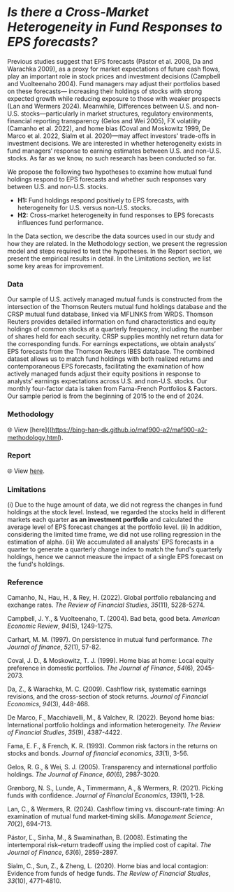 # ***Is there a Cross-Market Heterogeneity in Fund Responses to EPS forecasts?***

Previous studies suggest that EPS forecasts (Pástor et al. 2008, Da and Warachka 2009), as a proxy for market expectations of future cash flows, play an important role in stock prices and investment decisions (Campbell and Vuolteenaho 2004). Fund managers may adjust their portfolios based on these forecasts— increasing their holdings of stocks with strong expected growth while reducing exposure to those with weaker prospects (Lan and Wermers 2024). Meanwhile, Differences between U.S. and non-U.S. stocks—particularly in market structures, regulatory environments, financial reporting transparency (Gelos and Wei 2005), FX volatility (Camanho et al. 2022), and home bias (Coval and Moskowitz 1999, De Marco et al. 2022, Sialm et al. 2020)—may affect investors' trade-offs in investment decisions. We are interested in whether heterogeneity exists in fund managers‘ response to earning estimates between U.S. and non-U.S. stocks. As far as we know, no such research has been conducted so far.

We propose the following two hypotheses to examine how mutual fund holdings respond to EPS forecasts and whether such responses vary between U.S. and non-U.S. stocks.

- **H1:** Fund holdings respond positively to EPS forecasts, with heterogeneity for U.S. versus non-U.S. stocks.
- **H2:** Cross-market heterogeneity in fund responses to EPS forecasts influences fund performance.

In the Data section, we describe the data sources used in our study and how they are related. In the Methodology section, we present the regression model and steps required to test the hypotheses. In the Report section, we present the empirical results in detail. In the Limitations section, we list some key areas for improvement.

### Data

Our sample of U.S. actively managed mutual funds is constructed from the intersection of the Thomson Reuters mutual fund holdings database and the CRSP mutual fund database, linked via MFLINKS from WRDS. Thomson Reuters provides detailed information on fund characteristics and equity holdings of common stocks at a quarterly frequency, including the number of shares held for each security. CRSP supplies monthly net return data for the corresponding funds. For earnings expectations, we obtain analysts’ EPS forecasts from the Thomson Reuters IBES database. The combined dataset allows us to match fund holdings with both realized returns and contemporaneous EPS forecasts, facilitating the examination of how actively managed funds adjust their equity positions in response to analysts’ earnings expectations across U.S. and non-U.S. stocks. Our monthly four-factor data is taken from Fama-French Portfolios & Factors. Our sample period is from the beginning of 2015 to the end of 2024.

### Methodology

🌐 View [here]((https://bing-han-dk.github.io/maf900-a2/maf900-a2-methodology.html).

### Report

🌐 View [here](https://bing-han-dk.github.io/maf900-a2/maf900-a2-report.html).

### Limitations

(i) Due to the huge amount of data, we did not regress the changes in fund holdings at the stock level. Instead, we regarded the stocks held in different markets each quarter **as an investment portfolio** and calculated the average level of EPS forecast changes at the portfolio level. (ii) In addition, considering the limited time frame, we did not use rolling regression in the estimation of alpha. (iii) We accumulated all analysts' EPS forecasts in a quarter to generate a quarterly change index to match the fund's quarterly holdings, hence we cannot measure the impact of a single EPS forecast on the fund's holdings.

### Reference

Camanho, N., Hau, H., & Rey, H. (2022). Global portfolio rebalancing and exchange rates. *The Review of Financial Studies*, *35*(11), 5228-5274.

Campbell, J. Y., & Vuolteenaho, T. (2004). Bad beta, good beta. *American Economic Review*, *94*(5), 1249-1275.

Carhart, M. M. (1997). On persistence in mutual fund performance. *The Journal of finance*, *52*(1), 57-82.

Coval, J. D., & Moskowitz, T. J. (1999). Home bias at home: Local equity preference in domestic portfolios. *The Journal of Finance*, *54*(6), 2045-2073.

Da, Z., & Warachka, M. C. (2009). Cashflow risk, systematic earnings revisions, and the cross-section of stock returns. *Journal of Financial Economics*, *94*(3), 448-468.

De Marco, F., Macchiavelli, M., & Valchev, R. (2022). Beyond home bias: International portfolio holdings and information heterogeneity. *The Review of Financial Studies*, *35*(9), 4387-4422.

Fama, E. F., & French, K. R. (1993). Common risk factors in the returns on stocks and bonds. *Journal of financial economics*, *33*(1), 3-56.

Gelos, R. G., & Wei, S. J. (2005). Transparency and international portfolio holdings. *The Journal of Finance*, *60*(6), 2987-3020.

Grønborg, N. S., Lunde, A., Timmermann, A., & Wermers, R. (2021). Picking funds with confidence. *Journal of Financial Economics*, *139*(1), 1-28.

Lan, C., & Wermers, R. (2024). Cashflow timing vs. discount-rate timing: An examination of mutual fund market-timing skills. *Management Science*, *70*(2), 694-713.

Pástor, Ľ., Sinha, M., & Swaminathan, B. (2008). Estimating the intertemporal risk–return tradeoff using the implied cost of capital. *The Journal of Finance*, *63*(6), 2859-2897.

Sialm, C., Sun, Z., & Zheng, L. (2020). Home bias and local contagion: Evidence from funds of hedge funds. *The Review of Financial Studies*, *33*(10), 4771-4810.